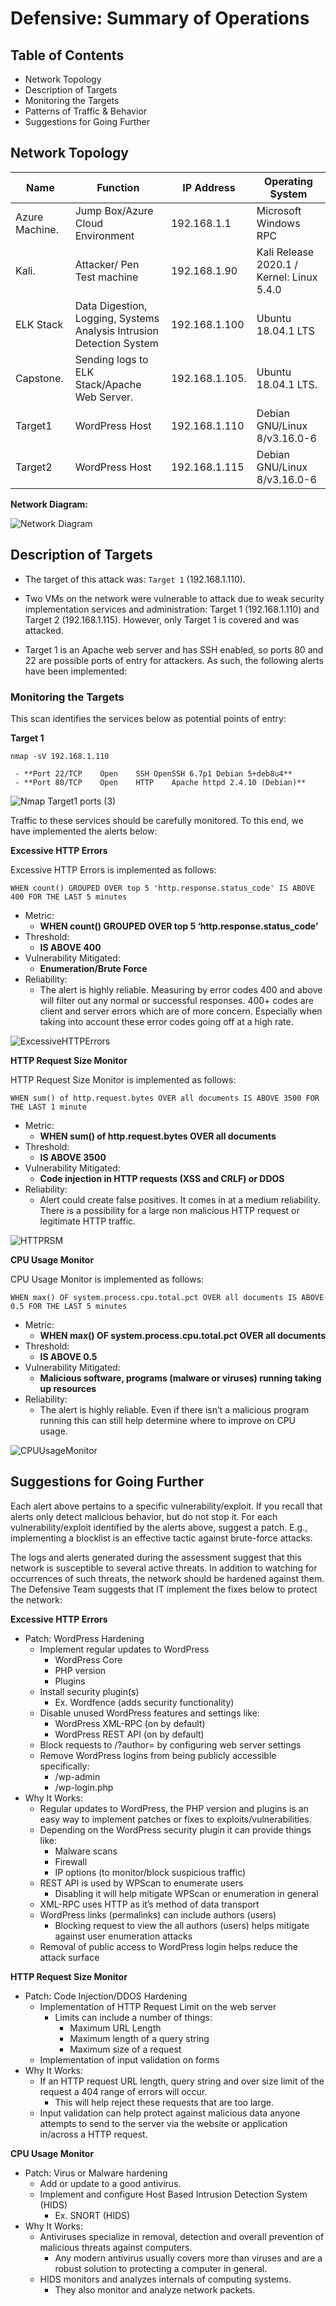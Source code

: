 # Defensive: Summary of Operations

## Table of Contents
- Network Topology
- Description of Targets
- Monitoring the Targets
- Patterns of Traffic & Behavior
- Suggestions for Going Further

## Network Topology

| Name       | Function   | IP Address   | Operating System   |
|----------|----------|------------|------------------|
| Azure Machine. |Jump Box/Azure Cloud Environment  | 192.168.1.1   | Microsoft Windows RPC            |
| Kali. |Attacker/ Pen Test machine    | 192.168.1.90 |Kali Release 2020.1 / Kernel: Linux 5.4.0 |
| ELK Stack |Data Digestion, Logging, Systems Analysis Intrusion Detection System    | 192.168.1.100 |Ubuntu 18.04.1 LTS            |
| Capstone. |Sending logs to ELK Stack/Apache Web Server. |192.168.1.105. |Ubuntu 18.04.1 LTS. |
| Target1 |WordPress Host |192.168.1.110  |Debian GNU/Linux 8/v3.16.0-6 |
| Target2 |WordPress Host |192.168.1.115  |Debian GNU/Linux 8/v3.16.0-6 |


**Network Diagram:**

![Network Diagram](https://user-images.githubusercontent.com/85250007/174402039-a850c807-b161-4d46-8cec-198eab27dd76.png)


## Description of Targets
- The target of this attack was: `Target 1` (192.168.1.110).

- Two VMs on the network were vulnerable to attack due to weak security implementation services and administration: Target 1 (192.168.1.110) and Target 2 (192.168.1.115). However, only Target 1 is covered and was attacked.

- Target 1 is an Apache web server and has SSH enabled, so ports 80 and 22 are possible ports of entry for attackers. As such, the following alerts have been implemented:

### Monitoring the Targets
This scan identifies the services below as potential points of entry:

**Target 1**

`nmap -sV 192.168.1.110`

     - **Port 22/TCP 	Open 	SSH	OpenSSH 6.7p1 Debian 5+deb8u4**
     - **Port 80/TCP 	Open 	HTTP	Apache httpd 2.4.10 (Debian)**

![Nmap Target1 ports (3)](https://user-images.githubusercontent.com/85250007/174403812-1662b68d-c5e2-4c53-ba92-76d9babeb422.png)

Traffic to these services should be carefully monitored. To this end, we have implemented the alerts below:


**Excessive HTTP Errors**

Excessive HTTP Errors is implemented as follows:

`WHEN count() GROUPED OVER top 5 'http.response.status_code' IS ABOVE 400 FOR THE LAST 5 minutes`

-  Metric: 
    - **WHEN count() GROUPED OVER top 5 ‘http.response.status_code’**
- Threshold: 
    - **IS ABOVE 400**
- Vulnerability Mitigated:
    - **Enumeration/Brute Force**
- Reliability: 
    - The alert is highly reliable. Measuring by error codes 400 and above will filter out any normal or successful responses. 400+ codes are client and server errors which are of more concern. Especially when taking into account these error codes going off at a high rate.

![ExcessiveHTTPErrors](https://user-images.githubusercontent.com/85250007/174405755-ccd74126-5e84-49f8-b570-2385d8060e59.png)

**HTTP Request Size Monitor**

HTTP Request Size Monitor is implemented as follows:

`WHEN sum() of http.request.bytes OVER all documents IS ABOVE 3500 FOR THE LAST 1 minute`

- Metric: 
    - **WHEN sum() of http.request.bytes OVER all documents**
- Threshold: 
    - **IS ABOVE 3500**
- Vulnerability Mitigated: 
    - **Code injection in HTTP requests (XSS and CRLF) or DDOS**
- Reliability:
    - Alert could create false positives. It comes in at a medium reliability. There is a possibility for a large non malicious HTTP request or legitimate HTTP traffic.

![HTTPRSM](https://user-images.githubusercontent.com/85250007/174405792-717b4e8c-6b4f-4b5e-b2f3-e492de2219a1.png)

**CPU Usage Monitor**

CPU Usage Monitor is implemented as follows:

`WHEN max() OF system.process.cpu.total.pct OVER all documents IS ABOVE 0.5 FOR THE LAST 5 minutes`

- Metric: 
    - **WHEN max() OF system.process.cpu.total.pct OVER all documents**
- Threshold: 
    - **IS ABOVE 0.5**
- Vulnerability Mitigated: 
    - **Malicious software, programs (malware or viruses) running taking up resources**
- Reliability: 
    - The alert is highly reliable. Even if there isn’t a malicious program running this can still help determine where to improve on CPU usage.

![CPUUsageMonitor](https://user-images.githubusercontent.com/85250007/174405814-ad309b1f-9592-403f-8bc8-b1a4cf99b58f.png)

## Suggestions for Going Further

Each alert above pertains to a specific vulnerability/exploit. If you recall that alerts only detect malicious behavior, but do not stop it. For each vulnerability/exploit identified by the alerts above, suggest a patch. E.g., implementing a blocklist is an effective tactic against brute-force attacks.

The logs and alerts generated during the assessment suggest that this network is susceptible to several active threats. In addition to watching for occurrences of such threats, the network should be hardened against them. The Defensive Team suggests that IT implement the fixes below to protect the network:

**Excessive HTTP Errors**
- Patch: WordPress Hardening
    - Implement regular updates to WordPress 
        - WordPress Core 
        - PHP version
        - Plugins
    - Install security plugin(s)
        - Ex. Wordfence (adds security functionality)
    - Disable unused WordPress features and settings like:
        - WordPress XML-RPC (on by default)
        - WordPress REST API (on by default)
    - Block requests to /?author=<number> by configuring web server settings
    - Remove WordPress logins from being publicly accessible specifically:
        - /wp-admin 
        - /wp-login.php
- Why It Works: 
    - Regular updates to WordPress, the PHP version and plugins is an easy way to implement patches or fixes to exploits/vulnerabilities.
    - Depending on the WordPress security plugin it can provide things like:
        - Malware scans
        - Firewall
        - IP options (to monitor/block suspicious traffic)
    - REST API is used by WPScan to enumerate users
        - Disabling it will help mitigate WPScan or enumeration in general
    - XML-RPC uses HTTP as it’s method of data transport
    - WordPress links (permalinks) can include authors (users)
        - Blocking request to view the all authors (users) helps mitigate against user enumeration attacks
    - Removal of public access to WordPress login helps reduce the attack surface

**HTTP Request Size Monitor**
- Patch: Code Injection/DDOS Hardening
    - Implementation of HTTP Request Limit on the web server
        - Limits can include a number of things:
            - Maximum URL Length
            - Maximum length of a query string
            - Maximum size of a request
    - Implementation of input validation on forms
- Why It Works: 
    - If an HTTP request URL length, query string and over size limit of the request a 404 range of errors will occur.
        - This will help reject these requests that are too large.
    - Input validation can help protect against malicious data anyone attempts to send to the server via the website or application in/across a HTTP request.

**CPU Usage Monitor**
- Patch: Virus or Malware hardening
    - Add or update to a good antivirus.
    - Implement and configure Host Based Intrusion Detection System (HIDS)
        - Ex. SNORT (HIDS)
- Why It Works: 
    - Antiviruses specialize in removal, detection and overall prevention of malicious threats against computers. 
        - Any modern antivirus usually covers more than viruses and are a robust solution to protecting a computer in general.
    - HIDS monitors and analyzes internals of computing systems. 
        - They also monitor and analyze network packets.
